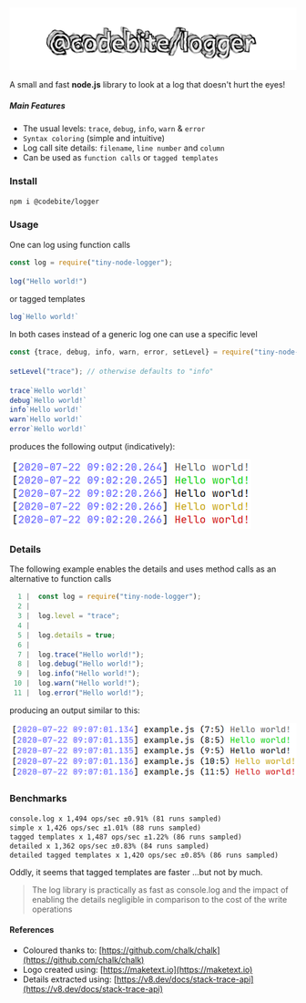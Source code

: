 ![logo](https://github.com/glromeo/codebite/blob/main/tiny-node-logger/logo.svg)

A small and fast **node.js** library to look at a log that doesn't hurt the eyes!
##### Main Features
* The usual levels: `trace`, `debug`, `info`, `warn` & `error`
* `Syntax coloring` (simple and intuitive)
* Log call site details: `filename`, `line number` and `column`
* Can be used as `function calls` or `tagged templates`


### Install
```bash
npm i @codebite/logger
```

### Usage
One can log using function calls
```javascript
const log = require("tiny-node-logger");

log("Hello world!")
```
or tagged templates
```javascript
log`Hello world!`
```
In both cases instead of a generic log one can use a specific level
```javascript
const {trace, debug, info, warn, error, setLevel} = require("tiny-node-logger");

setLevel("trace"); // otherwise defaults to "info"

trace`Hello world!`
debug`Hello world!`
info`Hello world!`
warn`Hello world!`
error`Hello world!`
```
produces the following output (indicatively):

![colored log output](https://github.com/glromeo/codebite/blob/master/logger/images/example-plain.png?raw=true)

### Details
The following example enables the details and uses method calls as an alternative to function calls
```javascript
  1 |  const log = require("tiny-node-logger");
  2 |  
  3 |  log.level = "trace";
  4 |  
  5 |  log.details = true;
  6 |  
  7 |  log.trace("Hello world!");
  8 |  log.debug("Hello world!");
  9 |  log.info("Hello world!");
 10 |  log.warn("Hello world!");
 11 |  log.error("Hello world!");
```
producing an output similar to this:

![colored log output](https://github.com/glromeo/codebite/blob/master/logger/images/example-with-details.png?raw=true)

### Benchmarks
```
console.log x 1,494 ops/sec ±0.91% (81 runs sampled)
simple x 1,426 ops/sec ±1.01% (88 runs sampled)
tagged templates x 1,487 ops/sec ±1.22% (86 runs sampled)
detailed x 1,362 ops/sec ±0.83% (84 runs sampled)
detailed tagged templates x 1,420 ops/sec ±0.85% (86 runs sampled)
```
Oddly, it seems that tagged templates are faster ...but not by much.
> The log library is practically as fast as console.log and the impact of enabling the details negligible in comparison to the cost of the write operations

#### References

* Coloured thanks to: [https://github.com/chalk/chalk](https://github.com/chalk/chalk)
* Logo created using: [https://maketext.io](https://maketext.io)
* Details extracted using: [https://v8.dev/docs/stack-trace-api](https://v8.dev/docs/stack-trace-api)
